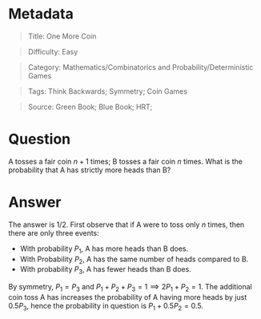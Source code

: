 # Metadata
> Title: One More Coin

> Difficulty: Easy

> Category: Mathematics/Combinatorics and Probability/Deterministic Games

> Tags: Think Backwards; Symmetry; Coin Games

> Source: Green Book; Blue Book; HRT; 

# Question
A tosses a fair coin $n+1$ times; B tosses a fair coin $n$ times. What is the probability that A has strictly more heads than B?

# Answer
The answer is 1/2. First observe that if A were to toss only $n$ times, then there are only three events:
- With probability $P_1$, A has more heads than B does.
- With Probability $P_2$, A has the same number of heads compared to B.
- With probability $P_3$, A has fewer heads than B does.

By symmetry, $P_1 = P_3$ and $P_1 + P_2 + P_3 = 1 \implies 2P_1 + P_2 = 1$. The additional coin toss A has increases the probability of A having more heads by just $0.5P_3$, hence the probability in question is $P_1 + 0.5P_2 = 0.5$.